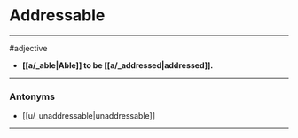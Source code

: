 # Addressable
---
#adjective
- **[[a/_able|Able]] to be [[a/_addressed|addressed]].**
---
### Antonyms
- [[u/_unaddressable|unaddressable]]
---
